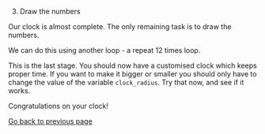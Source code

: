 3. Draw the numbers

Our clock is almost complete. The only remaining task is to draw the numbers.

We can do this using another loop - a repeat 12 times loop.



This is the last stage. You should now have a customised clock which keeps proper time. If you want to make it bigger or smaller you should only have to change the value of the variable ```clock_radius```. Try that now, and see if it works.

Congratulations on your clock!


[Go back to previous page](README5.md)